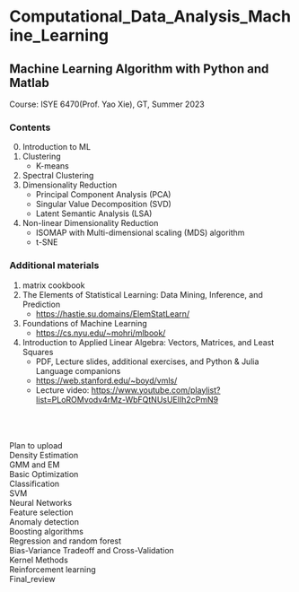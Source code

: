 # Computational_Data_Analysis_Machine_Learning

## Machine Learning Algorithm with Python and Matlab

Course: ISYE 6470(Prof. Yao Xie), GT, Summer 2023

### Contents <br> 

0. Introduction to ML <br> 
1. Clustering <br> 
    - K-means <br> 
2. Spectral Clustering <br> 
3. Dimensionality Reduction <br> 
    - Principal Component Analysis (PCA) <br> 
    - Singular Value Decomposition (SVD) <br> 
    - Latent Semantic Analysis (LSA) <br> 
4. Non-linear Dimensionality Reduction <br> 
    - ISOMAP with Multi-dimensional scaling (MDS) algorithm <br> 
    - t-SNE <br> 


### Additional materials
1. matrix cookbook
2. The Elements of Statistical Learning: Data Mining, Inference, and Prediction
    - https://hastie.su.domains/ElemStatLearn/
3. Foundations of Machine Learning
    - https://cs.nyu.edu/~mohri/mlbook/
4. Introduction to Applied Linear Algebra: Vectors, Matrices, and Least Squares
    - PDF, Lecture slides, additional exercises, and Python & Julia Language companions
    - https://web.stanford.edu/~boyd/vmls/
    - Lecture video: https://www.youtube.com/playlist?list=PLoROMvodv4rMz-WbFQtNUsUElIh2cPmN9


<br> <br> <br> 
Plan to upload <br> 
Density Estimation <br>
GMM and EM <br>
Basic Optimization <br>
Classification <br>
SVM <br>
Neural Networks <br>
Feature selection <br>
Anomaly detection <br>
Boosting algorithms <br>
Regression and random forest <br>
Bias-Variance Tradeoff and Cross-Validation <br>
Kernel Methods <br>
Reinforcement learning <br>
Final_review <br>
